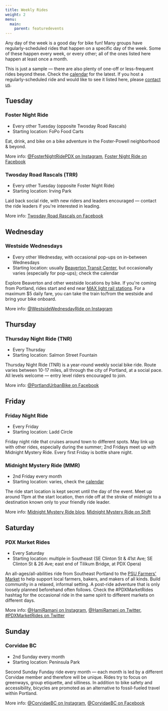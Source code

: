 ```yaml
---
title: Weekly Rides
weight: 2
menu:
  main:
    parent: featuredevents
---
```

Any day of the week is a good day for bike fun! Many groups have regularly-scheduled rides that happen on a specific day of the week. Some of these happen every week, or every other; all of the ones listed here happen at least once a month.

This is just a sample — there are also plenty of one-off or less-frequent rides beyond these. Check the [calendar](https://www.shift2bikes.org/calendar/) for the latest. If you host a regularly-scheduled ride and would like to see it listed here, please [contact us](https://www.shift2bikes.org/pages/contact/).

## Tuesday

### Foster Night Ride
* Every other Tuesday (opposite Twosday Road Rascals)
* Starting location: FoPo Food Carts

Eat, drink, and bike on a bike adventure in the Foster-Powell neighborhood & beyond.

More info: [@FosterNightRidePDX on Instagram](https://www.instagram.com/fosternightridepdx/), [Foster Night Ride on Facebook](https://www.facebook.com/foponr/)

### Twosday Road Rascals (TRR)
* Every other Tuesday (opposite Foster Night Ride)
* Starting location: Irving Park

Laid back social ride, with new riders and leaders encouraged — contact the ride leaders if you're interested in leading.

More info: [Twosday Road Rascals on Facebook](https://www.facebook.com/groups/1885750641672755/about/)

## Wednesday

### Westside Wednesdays
* Every other Wednesday, with occasional pop-ups on in-between Wednesdays
* Starting location: usually [Beaverton Transit Center](https://trimet.org/transitcenters/index.htm#beaverton), but occasionally varies (especially for pop-ups); check the calendar

Explore Beaverton and other westside locations by bike. If you're coming from Portland, rides start and end near [MAX light rail stations](https://trimet.org/max/index.htm). For a maximum $5 daily fare, you can take the train to/from the westside and bring your bike onboard.

More info: [@WestsideWednesdayRide on Instagram](https://www.instagram.com/westsidewednesdayride/)

## Thursday

### Thursday Night Ride (TNR)
* Every Thursday
* Starting location: Salmon Street Fountain

Thursday Night Ride (TNR) is a year-round weekly social bike ride. Route varies between 10-17 miles, all through the city of Portland, at a social pace. All levels welcome — entry level riders encouraged to join.

More info: [@PortlandUrbanBike on Facebook](https://www.facebook.com/PortlandUrbanBike)

## Friday

### Friday Night Ride
* Every Friday
* Starting location: Ladd Circle

Friday night ride that cruises around town to different spots. May link up with other rides, especially during the summer; 2nd Fridays meet up with Midnight Mystery Ride. Every first Friday is bottle share night.

### Midnight Mystery Ride (MMR)
* 2nd Friday every month
* Starting location: varies, check the [calendar](https://www.shift2bikes.org/calendar/)

The ride start location is kept secret until the day of the event. Meet up around 11pm at the start location, then ride off at the stroke of midnight to a destination known only to your friendly ride leader.

More info: [Midnight Mystery Ride blog](https://midnightmysteryride.wordpress.com/), [Midnight Mystery Ride on Shift](https://www.shift2bikes.org/pages/mmr/)

## Saturday

### PDX Market Rides
* Every Saturday
* Starting location: multiple in Southeast (SE Clinton St & 41st Ave; SE Clinton St & 26 Ave; east end of Tilikum Bridge, at PDX Opera)

An all-ages/all-abilities ride from Southeast Portland to the [PSU Farmers' Market](https://www.portlandfarmersmarket.org/our-markets/psu/) to help support local farmers, bakers, and makers of all kinds. Build community in a relaxed, informal setting. A post-ride adventure that is only loosely planned beforehand often follows. Check the #PDXMarketRides hashtag for the occasional ride in the same spirit to different markets on different days.

More info: [@HamiRamani on Instagram](https://instagram.com/hamiramani), [@HamiRamani on Twitter](https://twitter.com/hamiramani), [#PDXMarketRides on Twitter](https://twitter.com/hashtag/PDXMarketRides?f=live)

## Sunday

### Corvidae BC
* 2nd Sunday every month
* Starting location: Peninsula Park

Second Sunday Funday ride every month — each month is led by a different Corvidae member and therefore will be unique. Rides try to focus on greenways, group etiquette, and silliness. In addition to bike safety and accessibility, bicycles are promoted as an alternative to fossil-fueled travel within Portland.

More info: [@CorvidaeBC on Instagram](https://www.instagram.com/corvidaebc/), [@CorvidaeBC on Facebook](https://www.facebook.com/corvidaeBC/)
